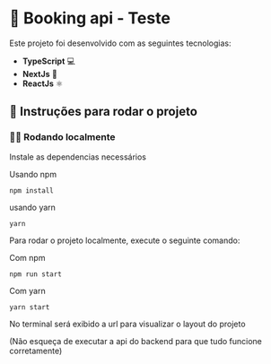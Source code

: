 # 🚀 Booking api - Teste

Este projeto foi desenvolvido com as seguintes tecnologias:

- **TypeScript** 💻
- **NextJs** 🚀
- **ReactJs** ⚛️


## 🚀 Instruções para rodar o projeto

### 🏃‍♂️ Rodando localmente

Instale as dependencias necessários

Usando npm
```
npm install
```

usando yarn
```
yarn
```

Para rodar o projeto localmente, execute o seguinte comando:

Com npm
```
npm run start
```

Com yarn
```
yarn start
```
No terminal será exibido a url para visualizar o layout do projeto

(Não esqueça de executar a api do backend para que tudo funcione corretamente)

